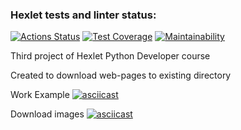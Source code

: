 ### Hexlet tests and linter status:
[![Actions Status](https://github.com/CaptainCollie/python-project-lvl3/workflows/hexlet-check/badge.svg)](https://github.com/CaptainCollie/python-project-lvl3/actions)
[![Test Coverage](https://api.codeclimate.com/v1/badges/636fe944146a03cf4b6a/test_coverage)](https://codeclimate.com/github/CaptainCollie/python-project-lvl3/test_coverage)
[![Maintainability](https://api.codeclimate.com/v1/badges/636fe944146a03cf4b6a/maintainability)](https://codeclimate.com/github/CaptainCollie/python-project-lvl3/maintainability)

Third project of Hexlet Python Developer course

Created to download web-pages to existing directory


Work Example
[![asciicast](https://asciinema.org/a/Ufbx0cbu6R49oBUsq8LUrtRu5.svg)](https://asciinema.org/a/Ufbx0cbu6R49oBUsq8LUrtRu5)


Download images
[![asciicast](https://asciinema.org/a/zIB3yxowIrGbstukTdcvYWm2F.svg)](https://asciinema.org/a/zIB3yxowIrGbstukTdcvYWm2F)

